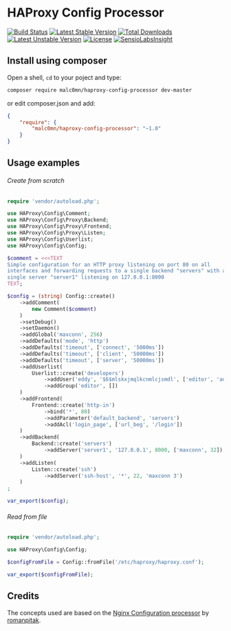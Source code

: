 HAProxy Config Processor
========================

[![Build Status](https://travis-ci.org/malc0mn/vultr-api-client.svg?branch=master)](https://travis-ci.org/malc0mn/vultr-api-client)
[![Latest Stable Version](https://poser.pugx.org/malc0mn/vultr-api-client/v/stable)](https://packagist.org/packages/malc0mn/vultr-api-client)
[![Total Downloads](https://poser.pugx.org/malc0mn/vultr-api-client/downloads)](https://packagist.org/packages/malc0mn/vultr-api-client)
[![Latest Unstable Version](https://poser.pugx.org/malc0mn/vultr-api-client/v/unstable)](https://packagist.org/packages/malc0mn/vultr-api-client)
[![License](https://poser.pugx.org/malc0mn/vultr-api-client/license)](https://packagist.org/packages/malc0mn/vultr-api-client)
[![SensioLabsInsight](https://insight.sensiolabs.com/projects/6b5c0f4f-28db-4714-bb47-9f92ed8f7fbf/mini.png)](https://insight.sensiolabs.com/projects/24e6faf8-0baa-4bf8-a921-77b24e84faa3)


## Install using composer

Open a shell, `cd` to your poject and type:

```sh
composer require malc0mn/haproxy-config-processor dev-master
```

or edit composer.json and add:

```json
{
    "require": {
        "malc0mn/haproxy-config-processor": "~1.0"
    }
}
```

## Usage examples

###### Create from scratch

```php
require 'vendor/autoload.php';

use HAProxy\Config\Comment;
use HAProxy\Config\Proxy\Backend;
use HAProxy\Config\Proxy\Frontend;
use HAProxy\Config\Proxy\Listen;
use HAProxy\Config\Userlist;
use HAProxy\Config\Config;

$comment = <<<TEXT
Simple configuration for an HTTP proxy listening on port 80 on all
interfaces and forwarding requests to a single backend "servers" with a
single server "server1" listening on 127.0.0.1:8000
TEXT;

$config = (string) Config::create()
    ->addComment(
        new Comment($comment)
    )
    ->setDebug()
    ->setDaemon()
    ->addGlobal('maxconn', 256)
    ->addDefaults('mode', 'http')
    ->addDefaults('timeout', ['connect', '5000ms'])
    ->addDefaults('timeout', ['client', '50000ms'])
    ->addDefaults('timeout', ['server', '50000ms'])
    ->addUserlist(
        Userlist::create('developers')
            ->addUser('eddy', '$6$mlskxjmqlkcnmlcjsmdl', ['editor', 'admin'])
            ->addGroup('editor', [])
    )
    ->addFrontend(
        Frontend::create('http-in')
            ->bind('*', 80)
            ->addParameter('default_backend', 'servers')
            ->addAcl('login_page', ['url_beg', '/login'])
    )
    ->addBackend(
        Backend::create('servers')
            ->addServer('server1', '127.0.0.1', 8000, ['maxconn', 32])
    )
    ->addListen(
        Listen::create('ssh')
            ->addServer('ssh-host', '*', 22, 'maxconn 3')
    )
;

var_export($config);
```

###### Read from file

```php
require 'vendor/autoload.php';

use HAProxy\Config\Config;

$configFromFile = Config::fromFile('/etc/haproxy/haproxy.conf');

var_export($configFromFile);
```


## Credits

The concepts used are based on the [Nginx Configuration processor](https://github.com/romanpitak/Nginx-Config-Processor) by
[romanpitak](https://github.com/romanpitak).
